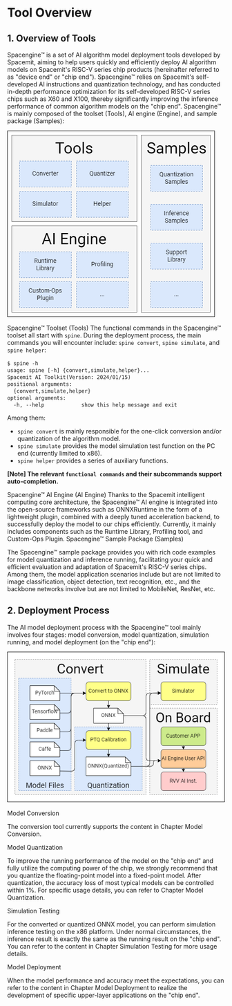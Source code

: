 # Tool Overview
## 1. Overview of Tools
Spacengine™ is a set of AI algorithm model deployment tools developed by Spacemit, aiming to help users quickly and efficiently deploy AI algorithm models on Spacemit's RISC-V series chip products (hereinafter referred to as "device end" or "chip end"). Spacengine™ relies on Spacemit's self-developed AI instructions and quantization technology, and has conducted in-depth performance optimization for its self-developed RISC-V series chips such as X60 and X100, thereby significantly improving the inference performance of common algorithm models on the "chip end".
Spacengine™ is mainly composed of the toolset (Tools), AI engine (Engine), and sample package (Samples):

![alt text](image-1.png)

Spacengine™ Toolset (Tools)
The functional commands in the Spacengine™ toolset all start with `spine`. During the deployment process, the main commands you will encounter include: `spine convert`, `spine simulate`, and `spine helper`:
```
$ spine -h
usage: spine [-h] {convert,simulate,helper}...
Spacemit AI Toolkit(Version: 2024/01/15)
positional arguments:
  {convert,simulate,helper}
optional arguments:
  -h, --help            show this help message and exit
```
Among them:
- `spine convert` is mainly responsible for the one-click conversion and/or quantization of the algorithm model.
- `spine simulate` provides the model simulation test function on the PC end (currently limited to x86).
- `spine helper` provides a series of auxiliary functions.

**[Note] The relevant `functional commands` and their subcommands support auto-completion.**

Spacengine™ AI Engine (AI Engine)
Thanks to the Spacemit intelligent computing core architecture, the Spacengine™ AI engine is integrated into the open-source frameworks such as ONNXRuntime in the form of a lightweight plugin, combined with a deeply tuned acceleration backend, to successfully deploy the model to our chips efficiently. Currently, it mainly includes components such as the Runtime Library, Profiling tool, and Custom-Ops Plugin.
Spacengine™ Sample Package (Samples)

The Spacengine™ sample package provides you with rich code examples for model quantization and inference running, facilitating your quick and efficient evaluation and adaptation of Spacemit's RISC-V series chips. Among them, the model application scenarios include but are not limited to image classification, object detection, text recognition, etc., and the backbone networks involve but are not limited to MobileNet, ResNet, etc.
## 2. Deployment Process
The AI model deployment process with the Spacengine™ tool mainly involves four stages: model conversion, model quantization, simulation running, and model deployment (on the "chip end"):

![alt text](image-2.png)

Model Conversion

The conversion tool currently supports the content in Chapter  Model Conversion.

Model Quantization

To improve the running performance of the model on the "chip end" and fully utilize the computing power of the chip, we strongly recommend that you quantize the floating-point model into a fixed-point model. After quantization, the accuracy loss of most typical models can be controlled within 1%. For specific usage details, you can refer to Chapter  Model Quantization.

Simulation Testing

For the converted or quantized ONNX model, you can perform simulation inference testing on the x86 platform. Under normal circumstances, the inference result is exactly the same as the running result on the "chip end". You can refer to the content in Chapter Simulation Testing for more usage details.

Model Deployment

When the model performance and accuracy meet the expectations, you can refer to the content in Chapter  Model Deployment to realize the development of specific upper-layer applications on the "chip end".